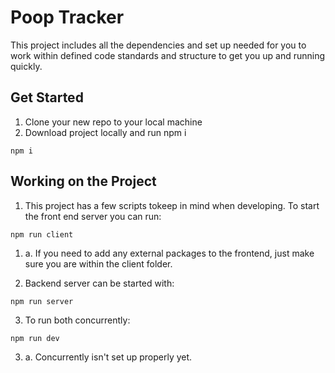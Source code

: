 # Poop Tracker

This project includes all the dependencies and set up needed for you to work within defined code standards and structure to get you up and running quickly.

## Get Started

1. Clone your new repo to your local machine
2. Download project locally and run npm i

```
npm i
```

## Working on the Project

1. This project has a few scripts tokeep in mind when developing. To start the front end server you can run:

```
npm run client
```

1. a. If you need to add any external packages to the frontend, just make sure you are within the client folder.

2. Backend server can be started with:

```
npm run server
```

3. To run both concurrently:

```
npm run dev
```

3. a. Concurrently isn't set up properly yet.
